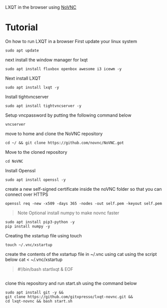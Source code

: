 LXQT in the browser using [NoVNC](https://github.com/novnc/NoVNC/)

# Tutorial
On how to run LXQT in a browser
First update your linux system
```
sudo apt update
```
next install the window manager for lxqt
```
sudo apt install fluxbox openbox awesome i3 icewm -y
```
Next install LXQT
```
sudo apt install lxqt -y
```
Install tightvncserver 
```
sudo apt install tightvncserver -y
```
Setup vncpassword by putting the following command below
```
vncserver
```
move to home and clone the NoVNC repository
```
cd ~/ && git clone https://github.com/novnc/NoVNC.got
```
Move to the cloned repository
```
cd NoVNC
```
Install Openssl 
```
sudo apt install openssl -y
```
create a new self-signed certificate inside the noVNC folder so that you can connect over HTTPS
```
openssl req -new -x509 -days 365 -nodes -out self.pem -keyout self.pem
```
>Note
>Optional
install numpy to make novnc faster
```
sudo apt install pip3-python -y
pip install numpy -y
```
Creating the xstartup file using touch
```
touch ~/.vnc/xstartup
```
create the contents of the xstartup file in ~/.vnc using cat
using the script below
cat <<EOF > ~/.vnc/xstartup
> #!/bin/bash
> startlxqt &
> EOF
```bash

```
clone this repository and run start.sh using the command below
```
sudo apt install git -y &&
git clone https://github.com/gitxpresso/lxqt-novnc.git &&
cd lxqt-novnc && bash start.sh
```
